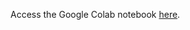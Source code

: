 Access the Google Colab notebook [here](https://colab.research.google.com/drive/1YiDoenHyNJ5UdZbkE4kXctxfAZkPAQpE?usp=sharing).
